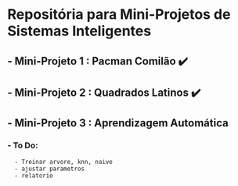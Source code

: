 # Repositória para Mini-Projetos de Sistemas Inteligentes

## - Mini-Projeto 1 : Pacman Comilão ✔️

## - Mini-Projeto 2 : Quadrados Latinos ✔️

## - Mini-Projeto 3 : Aprendizagem Automática

### - To Do:
      - Treinar arvore, knn, naive
      - ajustar parametros
      - relatorio
      
     
